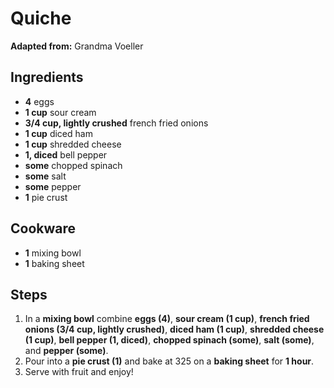 # Quiche

**Adapted from:** Grandma Voeller  

## Ingredients
- **4** eggs
- **1 cup** sour cream
- **3/4 cup, lightly crushed** french fried onions
- **1 cup** diced ham
- **1 cup** shredded cheese
- **1, diced** bell pepper
- **some** chopped spinach
- **some** salt
- **some** pepper
- **1** pie crust

## Cookware
- **1** mixing bowl
- **1** baking sheet

## Steps
1. In a **mixing bowl** combine **eggs (4)**, **sour cream (1 cup)**, **french fried onions (3/4 cup, lightly crushed)**, **diced ham (1 cup)**, **shredded cheese (1 cup)**, **bell pepper (1, diced)**, **chopped spinach (some)**, **salt (some)**, and **pepper (some)**.
2. Pour into a **pie crust (1)** and bake at 325 on a **baking sheet** for **1 hour**.
3. Serve with fruit and enjoy\!
